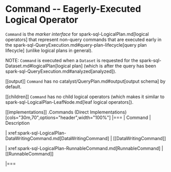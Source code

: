 # Command -- Eagerly-Executed Logical Operator

`Command` is the *marker interface* for spark-sql-LogicalPlan.md[logical operators] that represent non-query commands that are executed early in the spark-sql-QueryExecution.md#query-plan-lifecycle[query plan lifecycle] (unlike logical plans in general).

NOTE: `Command` is executed when a `Dataset` is requested for the spark-sql-Dataset.md#logicalPlan[logical plan] (which is after the query has been spark-sql-QueryExecution.md#analyzed[analyzed]).

[[output]]
`Command` has no catalyst/QueryPlan.md#output[output schema] by default.

[[children]]
`Command` has no child logical operators (which makes it similar to spark-sql-LogicalPlan-LeafNode.md[leaf logical operators]).

[[implementations]]
.Commands (Direct Implementations)
[cols="30m,70",options="header",width="100%"]
|===
| Command
| Description

| xref:spark-sql-LogicalPlan-DataWritingCommand.md[DataWritingCommand]
| [[DataWritingCommand]]

| xref:spark-sql-LogicalPlan-RunnableCommand.md[RunnableCommand]
| [[RunnableCommand]]

|===
